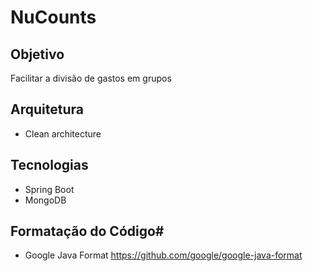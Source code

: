 # NuCounts

## Objetivo
Facilitar a divisão de gastos em grupos

## Arquitetura
* Clean architecture

## Tecnologias
* Spring Boot
* MongoDB

## Formatação do Código#
* Google Java Format https://github.com/google/google-java-format
